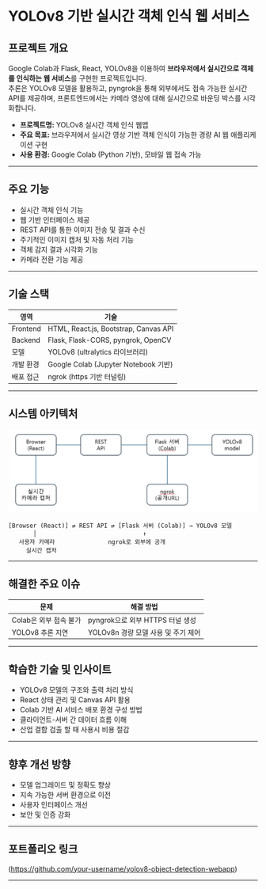 
# YOLOv8 기반 실시간 객체 인식 웹 서비스

## 프로젝트 개요
Google Colab과 Flask, React, YOLOv8을 이용하여 **브라우저에서 실시간으로 객체를 인식하는 웹 서비스**를 구현한 프로젝트입니다.  
추론은 YOLOv8 모델을 활용하고, pyngrok을 통해 외부에서도 접속 가능한 실시간 API를 제공하며, 프론트엔드에서는 카메라 영상에 대해 실시간으로 바운딩 박스를 시각화합니다.

- **프로젝트명:** YOLOv8 실시간 객체 인식 웹앱
- **주요 목표:** 브라우저에서 실시간 영상 기반 객체 인식이 가능한 경량 AI 웹 애플리케이션 구현
- **사용 환경:** Google Colab (Python 기반), 모바일 웹 접속 가능

---

## 주요 기능

- 실시간 객체 인식 기능
- 웹 기반 인터페이스 제공
- REST API를 통한 이미지 전송 및 결과 수신
- 주기적인 이미지 캡처 및 자동 처리 기능
- 객체 감지 결과 시각화 기능
- 카메라 전환 기능 제공

---

## 기술 스택

| 영역        | 기술                                   |
|-------------|----------------------------------------|
| Frontend    | HTML, React.js, Bootstrap, Canvas API  |
| Backend     | Flask, Flask-CORS, pyngrok, OpenCV     |
| 모델        | YOLOv8 (ultralytics 라이브러리)        |
| 개발 환경   | Google Colab (Jupyter Notebook 기반)   |
| 배포 접근   | ngrok (https 기반 터널링)              |

---

## 시스템 아키텍처
![architecture](architecture.png)

```
[Browser (React)] ⇄ REST API ⇄ [Flask 서버 (Colab)] → YOLOv8 모델
       │                              ↑
   사용자 카메라               ngrok로 외부에 공개
     실시간 캡처
```

---

## 해결한 주요 이슈

| 문제 | 해결 방법 |
|------|------------|
| Colab은 외부 접속 불가 | pyngrok으로 외부 HTTPS 터널 생성 |
| YOLOv8 추론 지연 | YOLOv8n 경량 모델 사용 및 주기 제어 |

---

## 학습한 기술 및 인사이트

- YOLOv8 모델의 구조와 출력 처리 방식
- React 상태 관리 및 Canvas API 활용
- Colab 기반 AI 서비스 배포 환경 구성 방법
- 클라이언트-서버 간 데이터 흐름 이해
- 산업 결함 검출 할 때 사용시 비용 절감

---

## 향후 개선 방향

- 모델 업그레이드 및 정확도 향상
- 지속 가능한 서버 환경으로 이전
- 사용자 인터페이스 개선
- 보안 및 인증 강화

---

## 포트폴리오 링크

(https://github.com/your-username/yolov8-object-detection-webapp)

---
